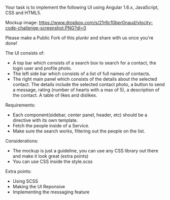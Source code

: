 Your task is to implement the following UI using Angular 1.6.x, JavaScript, CSS and HTML5.

Mockup image: https://www.dropbox.com/s/21r6c10bpr0naud/vlocity-code-challenge-screenshot.PNG?dl=0

Please make a Public Fork of this plunkr and share with us once you're done!

The UI consists of:

- A top bar which consists of a search box to search for a contact,
  the login user and profile photo.
- The left side bar which consists of a list of full names of contacts.
- The right main panel which consists of the details about the selected contact.
  The details include the selected contact photo, a button to send a message,
  rating (number of hearts with a max of 5), a description of the contact.
  A table of likes and dislikes.

Requirements:

- Each component(sidebar, center panel, header, etc) should be a directive with its own template.
- Fetch the people inside of a Service.
- Make sure the search works, filtering out the people on the list.

Considerations:

- The mockup is just a guideline, you can use any CSS library out there and make it look great (extra points)
- You can use CSS inside the style.scss

Extra points:

- Using SCSS
- Making the UI Reponsive
- Implementing the messaging feature

